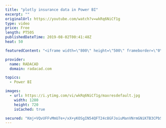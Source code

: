 ```yaml
---
title: "plotly insurance data in Power BI"
excerpt: ""
originalUrl: https://youtube.com/watch?v=wkRq6NiCf1g
type: video
price: Free
length: PT50S
publishedDateTime: 2019-08-02T00:41:48Z
heat: 50

featuredContent: "<iframe width=\"800\" height=\"500\" frameborder=\"0\" src=\"https://www.youtube.com/embed/wkRq6NiCf1g\" allow=\"accelerometer; autoplay; encrypted-media; gyroscope; picture-in-picture\" allowfullscreen></iframe>"

provider:
  name: RADACAD
  domain: radacad.com

topics:
  - Power BI

images:
  - url: https://i.ytimg.com/vi/wkRq6NiCf1g/maxresdefault.jpg
    width: 1280
    height: 720
    isCached: true

secured: "Kmj+VQvUFFvMmU7e+/xX+yKOSgIN54QFT24c8GFJoiuManVNrmGNiKTB3CPbSL2Mj7gS8JvTsnNurkWRZhjUCl/hST+sDbeo2msAaqzI52BZssfSMZQz9iZN0XKIn2T2xJc0Xhs0Uz6s0Rk1H3sMzBh22szSPO2hRKu+2mrK8eifrQWhVcC9DKpDFyKEnM2Pzz0OBWL20WwS7Vp5O75Eq225gQdH2xrxpqUF8D8vDEEJcFOOV0SBOqMidauUMqmSr64rEgnvHpG0tYEFw6WVAVgiueEqQWgM9FBUW1K+aEIq3pCVGePVlmpUkIOyacUQWjs3YM6kb3Ol3ABWiz39LwZBR+gD9KTSDX4Jb5wzBoimYTBUJr1ASY86gHvY4mY75ZcBhKReYtbSsOlEBUxLBYEwVyq/uHvj01AaMG0rpHc=;325mrFYTtIfO10FgSeDwuA=="
---
```


